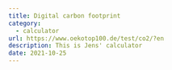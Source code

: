 ```yaml
---
title: Digital carbon footprint
category:
  - calculator
url: https://www.oekotop100.de/test/co2/?en
description: This is Jens' calculator
date: 2021-10-25
---
```


